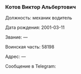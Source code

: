 ### Котов Виктор Альбертович

Должность: механик водитель

Дата рождения: 2001-03-11

Звание: —

Воинская часть: 58198

Адрес: —

Сообщение в Telegram: []()
